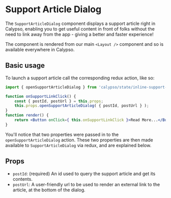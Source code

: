# Support Article Dialog

The `SupportArticleDialog` component displays a support article right in Calypso, enabling you to get useful content in front of folks without the need to link away from the app - giving a better and faster experience!

The component is rendered from our main `<Layout />` component and so is available everywhere in Calypso.

## Basic usage

To launch a support article call the corresponding redux action, like so:

```jsx
import { openSupportArticleDialog } from 'calypso/state/inline-support-article/actions';

function onSupportLinkClick() {
	const { postId, postUrl } = this.props;
	this.props.openSupportArticleDialog( { postId, postUrl } );
}
function render() {
	return <Button onClick={ this.onSupportLinkClick }>Read More...</Button>;
}
```

You'll notice that two properties were passed in to the `openSupportArticleDialog` action.
These two properties are then made available to `SupportArticleDialog` via redux, and are explained below.

## Props

- `postId`: (required) An id used to query the support article and get its contents.
- `postUrl`: A user-friendly url to be used to render an external link to the article, at the bottom of the dialog.
